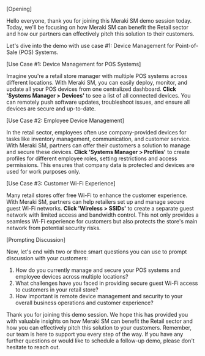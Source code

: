 [Opening]

Hello everyone, thank you for joining this Meraki SM demo session today. Today, we'll be focusing on how Meraki SM can benefit the Retail sector and how our partners can effectively pitch this solution to their customers.

Let's dive into the demo with use case #1: Device Management for Point-of-Sale (POS) Systems.

[Use Case #1: Device Management for POS Systems]

Imagine you're a retail store manager with multiple POS systems across different locations. With Meraki SM, you can easily deploy, monitor, and update all your POS devices from one centralized dashboard. **Click 'Systems Manager > Devices'** to see a list of all connected devices. You can remotely push software updates, troubleshoot issues, and ensure all devices are secure and up-to-date.

[Use Case #2: Employee Device Management]

In the retail sector, employees often use company-provided devices for tasks like inventory management, communication, and customer service. With Meraki SM, partners can offer their customers a solution to manage and secure these devices. **Click 'Systems Manager > Profiles'** to create profiles for different employee roles, setting restrictions and access permissions. This ensures that company data is protected and devices are used for work purposes only.

[Use Case #3: Customer Wi-Fi Experience]

Many retail stores offer free Wi-Fi to enhance the customer experience. With Meraki SM, partners can help retailers set up and manage secure guest Wi-Fi networks. **Click 'Wireless > SSIDs'** to create a separate guest network with limited access and bandwidth control. This not only provides a seamless Wi-Fi experience for customers but also protects the store's main network from potential security risks.

[Prompting Discussion]

Now, let's end with two or three smart questions you can use to prompt discussion with your customers:

1. How do you currently manage and secure your POS systems and employee devices across multiple locations?
2. What challenges have you faced in providing secure guest Wi-Fi access to customers in your retail store?
3. How important is remote device management and security to your overall business operations and customer experience?

Thank you for joining this demo session. We hope this has provided you with valuable insights on how Meraki SM can benefit the Retail sector and how you can effectively pitch this solution to your customers. Remember, our team is here to support you every step of the way. If you have any further questions or would like to schedule a follow-up demo, please don't hesitate to reach out.